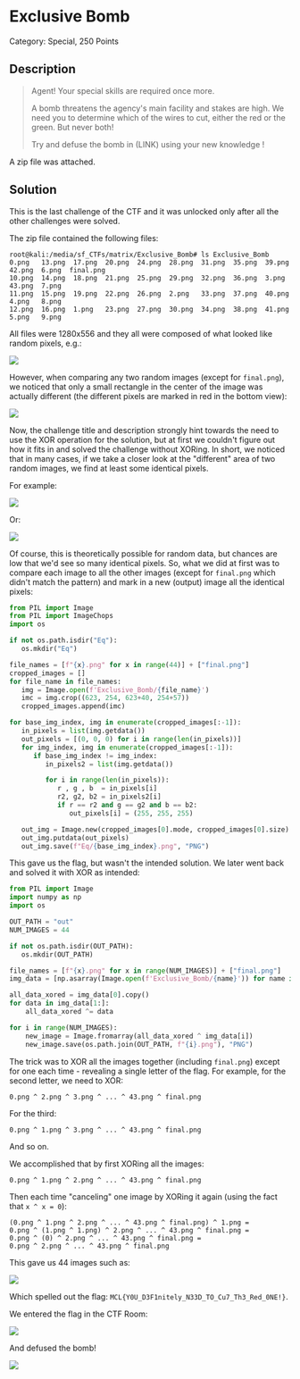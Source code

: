 # Exclusive Bomb
Category: Special, 250 Points

## Description

> 
> Agent! Your special skills are required once more.
> 
> A bomb threatens the agency's main facility and stakes are high. We need you to determine which of the wires to cut, either the red or the green. But never both!
> 
> Try and defuse the bomb in (LINK) using your new knowledge !


A zip file was attached.

## Solution

This is the last challenge of the CTF and it was unlocked only after all the other challenges were solved.

The zip file contained the following files:

```console
root@kali:/media/sf_CTFs/matrix/Exclusive_Bomb# ls Exclusive_Bomb
0.png   13.png  17.png  20.png  24.png  28.png  31.png  35.png  39.png  42.png  6.png  final.png
10.png  14.png  18.png  21.png  25.png  29.png  32.png  36.png  3.png   43.png  7.png
11.png  15.png  19.png  22.png  26.png  2.png   33.png  37.png  40.png  4.png   8.png
12.png  16.png  1.png   23.png  27.png  30.png  34.png  38.png  41.png  5.png   9.png
```

All files were 1280x556 and they all were composed of what looked like random pixels, e.g.:

![](images/exclusive_bomb_0.png)

However, when comparing any two random images (except for `final.png`), we noticed that only a small rectangle in the center of the image was actually different (the different pixels are marked in red in the bottom view):

![](images/exclusive_bomb_compare.png)

Now, the challenge title and description strongly hint towards the need to use the XOR operation for the solution, but at first we couldn't figure out how it fits in and solved the challenge without XORing. In short, we noticed that in many cases, if we take a closer look at the "different" area of two random images, we find at least some identical pixels. 

For example:

![](images/exclusive_bomb_compare1.png)

Or:

![](images/exclusive_bomb_compare2.png)

Of course, this is theoretically possible for random data, but chances are low that we'd see so many identical pixels. So, what we did at first was to compare each image to all the other images (except for `final.png` which didn't match the pattern) and mark in a new (output) image all the identical pixels:

```python
from PIL import Image
from PIL import ImageChops
import os

if not os.path.isdir("Eq"):
   os.mkdir("Eq")

file_names = [f"{x}.png" for x in range(44)] + ["final.png"]
cropped_images = []
for file_name in file_names:
   img = Image.open(f'Exclusive_Bomb/{file_name}')
   imc = img.crop((623, 254, 623+40, 254+57)) 
   cropped_images.append(imc)

for base_img_index, img in enumerate(cropped_images[:-1]):
   in_pixels = list(img.getdata())
   out_pixels = [(0, 0, 0) for i in range(len(in_pixels))]
   for img_index, img in enumerate(cropped_images[:-1]):
      if base_img_index != img_index:
         in_pixels2 = list(img.getdata())

         for i in range(len(in_pixels)):
            r , g , b  = in_pixels[i]
            r2, g2, b2 = in_pixels2[i]
            if r == r2 and g == g2 and b == b2:
               out_pixels[i] = (255, 255, 255)

   out_img = Image.new(cropped_images[0].mode, cropped_images[0].size)
   out_img.putdata(out_pixels)
   out_img.save(f"Eq/{base_img_index}.png", "PNG")
```

This gave us the flag, but wasn't the intended solution. We later went back and solved it with XOR as intended:

```python
from PIL import Image
import numpy as np
import os

OUT_PATH = "out"
NUM_IMAGES = 44

if not os.path.isdir(OUT_PATH):
   os.mkdir(OUT_PATH)

file_names = [f"{x}.png" for x in range(NUM_IMAGES)] + ["final.png"]
img_data = [np.asarray(Image.open(f'Exclusive_Bomb/{name}')) for name in file_names]

all_data_xored = img_data[0].copy()
for data in img_data[1:]:
    all_data_xored ^= data

for i in range(NUM_IMAGES):
    new_image = Image.fromarray(all_data_xored ^ img_data[i])
    new_image.save(os.path.join(OUT_PATH, f"{i}.png"), "PNG")
```

The trick was to XOR all the images together (including `final.png`) except for one each time - revealing a single letter of the flag. For example, for the second letter, we need to XOR:

```
0.png ^ 2.png ^ 3.png ^ ... ^ 43.png ^ final.png
```

For the third:

```
0.png ^ 1.png ^ 3.png ^ ... ^ 43.png ^ final.png
```

And so on.

We accomplished that by first XORing all the images:

```
0.png ^ 1.png ^ 2.png ^ ... ^ 43.png ^ final.png
```

Then each time "canceling" one image by XORing it again (using the fact that `x ^ x = 0`):

```
(0.png ^ 1.png ^ 2.png ^ ... ^ 43.png ^ final.png) ^ 1.png = 
0.png ^ (1.png ^ 1.png) ^ 2.png ^ ... ^ 43.png ^ final.png = 
0.png ^ (0) ^ 2.png ^ ... ^ 43.png ^ final.png = 
0.png ^ 2.png ^ ... ^ 43.png ^ final.png
```

This gave us 44 images such as:

![](images/exclusive_bomb_0_out.png)

Which spelled out the flag: `MCL{Y0U_D3F1nitely_N33D_TO_Cu7_Th3_Red_0NE!}`.

We entered the flag in the CTF Room:

![](images/bomb_view.png)

And defused the bomb!

![](images/bomb_view_success.png)